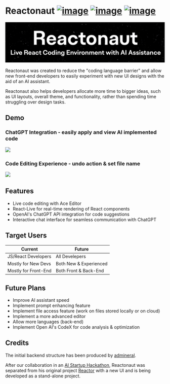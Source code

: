 # Reactonaut [![image](https://img.shields.io/badge/Try_Reactonaut-000000?style=for-the-badge&logo=react&logoColor=61DAFB)](https://reactonaut.vercel.app) [![image](https://img.shields.io/badge/presentation_slides-000000?style=for-the-badge&logo=presentation&logoColor=white)](https://storage.googleapis.com/lablab-static-eu/presentations%2Fsubmissions%2Fclhsaiimv006f3v62jjsavz6v%2Fclhsaiimv006f3v62jjsavz6v-1684528887654.pdf) [![image](https://img.shields.io/badge/video-ffffff?style=for-the-badge&logo=youtube&logoColor=red)](https://youtu.be/7BRjFudUhkk)  
<img src="readme_source/thumbnail.jpg">

Reactonaut was created to reduce the "coding language barrier" and allow new front-end developers to easily experiment with new UI designs with the aid of an AI assistant.

Reactonaut also helps developers allocate more time to bigger ideas, such as UI layouts, overall theme, and functionality, rather than spending time struggling over design tasks.


## Demo
### ChatGPT Integration - easily apply and view AI implemented code
<img src="readme_source/apply_showCode.gif" width="800px">

### Code Editing Experience - undo action & set file name
<img src="readme_source/apply_undo_fileName.gif" width="800px">

## Features
- Live code editing with Ace Editor
- React-Live for real-time rendering of React components
- OpenAI's ChatGPT API integration for code suggestions
- Interactive chat interface for seamless communication with ChatGPT

## Target Users
| Current | Future |
| -------- | ------- |
| JS/React Developers | All Develepers|
| Mostly for New Devs | Both New & Experienced |
| Mostly for Front-End | Both Front & Back-End |

## Future Plans

- Improve AI assistant speed
- Implement prompt enhancing feature
- Implement file access feature (work on files stored locally or on cloud)
- Implement a more advanced editor
- Allow more languages (back-end)
- Implement Open AI's CodeX for code analysis & optimization

## Credits
The initial backend structure has been produced by [admineral](https://github.com/admineral).

After our collaboration in an [AI Startup Hackathon](https://lablab.ai/event/ai-startup-hackathon-episode-3/reactonauts/reactonaut-ai-code-editor), Reactonaut was separated from his original project [Reactor](https://github.com/admineral/Reactor) with a new UI and is being developed as a stand-alone project.

